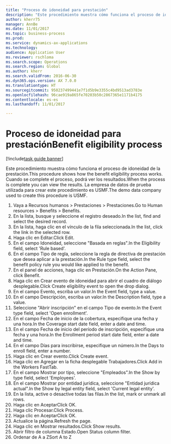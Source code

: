 ```yaml
--- 
title: "Proceso de idoneidad para prestación"
description: "Este procedimiento muestra cómo funciona el proceso de idoneidad de la prestación."
author: kherr75
manager: AnnBe
ms.date: 11/01/2017
ms.topic: business-process
ms.prod: 
ms.service: dynamics-ax-applications
ms.technology: 
audience: Application User
ms.reviewer: rschloma
ms.search.scope: Operations
ms.search.region: Global
ms.author: kherr
ms.search.validFrom: 2016-06-30
ms.dyn365.ops.version: AX 7.0.0
ms.translationtype: HT
ms.sourcegitcommit: 950237499441e7f1d5b9e3355c4bd9513ad3783e
ms.openlocfilehash: 96cae919a865fe70203b50c2867365e1171b4175
ms.contentlocale: es-es
ms.lasthandoff: 11/01/2017

---
```

# <a name="benefit-eligibility-process"></a><span data-ttu-id="6bea1-103">Proceso de idoneidad para prestación</span><span class="sxs-lookup"><span data-stu-id="6bea1-103">Benefit eligibility process</span></span>

[!include[task guide banner](../../includes/task-guide-banner.md)]

<span data-ttu-id="6bea1-104">Este procedimiento muestra cómo funciona el proceso de idoneidad de la prestación.</span><span class="sxs-lookup"><span data-stu-id="6bea1-104">This procedure shows how the benefit eligibility process works.</span></span> <span data-ttu-id="6bea1-105">Cuando se complete el proceso, podrá ver los resultados.</span><span class="sxs-lookup"><span data-stu-id="6bea1-105">When the process is complete you can view the results.</span></span> <span data-ttu-id="6bea1-106">La empresa de datos de prueba utilizada para crear este procedimiento es USMF.</span><span class="sxs-lookup"><span data-stu-id="6bea1-106">The demo data company used to create this procedure is USMF.</span></span>

1. <span data-ttu-id="6bea1-107">Vaya a Recursos humanos > Prestaciones > Prestaciones.</span><span class="sxs-lookup"><span data-stu-id="6bea1-107">Go to Human resources > Benefits > Benefits.</span></span>
2. <span data-ttu-id="6bea1-108">En la lista, busque y seleccione el registro deseado.</span><span class="sxs-lookup"><span data-stu-id="6bea1-108">In the list, find and select the desired record.</span></span>
3. <span data-ttu-id="6bea1-109">En la lista, haga clic en el vínculo de la fila seleccionada.</span><span class="sxs-lookup"><span data-stu-id="6bea1-109">In the list, click the link in the selected row.</span></span>
4. <span data-ttu-id="6bea1-110">Haga clic en Editar.</span><span class="sxs-lookup"><span data-stu-id="6bea1-110">Click Edit.</span></span>
5. <span data-ttu-id="6bea1-111">En el campo Idoneidad, seleccione "Basada en reglas".</span><span class="sxs-lookup"><span data-stu-id="6bea1-111">In the Eligibility field, select 'Rule based'.</span></span>
6. <span data-ttu-id="6bea1-112">En el campo Tipo de regla, seleccione la regla de directiva de prestación que desea aplicar a la prestación.</span><span class="sxs-lookup"><span data-stu-id="6bea1-112">In the Rule type field, select the benefit policy rule you would like applied to the benefit.</span></span>
7. <span data-ttu-id="6bea1-113">En el panel de acciones, haga clic en Prestación.</span><span class="sxs-lookup"><span data-stu-id="6bea1-113">On the Action Pane, click Benefit.</span></span>
8. <span data-ttu-id="6bea1-114">Haga clic en Crear evento de idoneidad para abrir el cuadro de diálogo desplegable.</span><span class="sxs-lookup"><span data-stu-id="6bea1-114">Click Create eligibility event to open the drop dialog.</span></span>
9. <span data-ttu-id="6bea1-115">En el campo Evento, escriba un valor.</span><span class="sxs-lookup"><span data-stu-id="6bea1-115">In the Event field, type a value.</span></span>
10. <span data-ttu-id="6bea1-116">En el campo Descripción, escriba un valor.</span><span class="sxs-lookup"><span data-stu-id="6bea1-116">In the Description field, type a value.</span></span>
11. <span data-ttu-id="6bea1-117">Seleccione "Abrir inscripción" en el campo Tipo de evento.</span><span class="sxs-lookup"><span data-stu-id="6bea1-117">In the Event type field, select 'Open enrollment'.</span></span>
12. <span data-ttu-id="6bea1-118">En el campo Fecha de inicio de la cobertura, especifique una fecha y una hora.</span><span class="sxs-lookup"><span data-stu-id="6bea1-118">In the Coverage start date field, enter a date and time.</span></span>
13. <span data-ttu-id="6bea1-119">En el campo Fecha de inicio del período de inscripción, especifique una fecha y una hora.</span><span class="sxs-lookup"><span data-stu-id="6bea1-119">In the Enrollment period start date field, enter a date and time.</span></span>
14. <span data-ttu-id="6bea1-120">En el campo Días para inscribirse, especifique un número.</span><span class="sxs-lookup"><span data-stu-id="6bea1-120">In the Days to enroll field, enter a number.</span></span>
15. <span data-ttu-id="6bea1-121">Haga clic en Crear evento.</span><span class="sxs-lookup"><span data-stu-id="6bea1-121">Click Create event.</span></span>
16. <span data-ttu-id="6bea1-122">Haga clic en Agregar en la ficha desplegable Trabajadores.</span><span class="sxs-lookup"><span data-stu-id="6bea1-122">Click Add in the Workers FastTab.</span></span>
17. <span data-ttu-id="6bea1-123">En el campo Mostrar por tipo, seleccione "Empleados".</span><span class="sxs-lookup"><span data-stu-id="6bea1-123">In the Show by type field, select 'Employees'.</span></span>
18. <span data-ttu-id="6bea1-124">En el campo Mostrar por entidad jurídica, seleccione "Entidad jurídica actual".</span><span class="sxs-lookup"><span data-stu-id="6bea1-124">In the Show by legal entity field, select 'Current legal entity'.</span></span>
19. <span data-ttu-id="6bea1-125">En la lista, active o desactive todas las filas.</span><span class="sxs-lookup"><span data-stu-id="6bea1-125">In the list, mark or unmark all rows.</span></span>
20. <span data-ttu-id="6bea1-126">Haga clic en Aceptar</span><span class="sxs-lookup"><span data-stu-id="6bea1-126">Click OK.</span></span>
21. <span data-ttu-id="6bea1-127">Haga clic Procesar.</span><span class="sxs-lookup"><span data-stu-id="6bea1-127">Click Process.</span></span>
22. <span data-ttu-id="6bea1-128">Haga clic en Aceptar</span><span class="sxs-lookup"><span data-stu-id="6bea1-128">Click OK.</span></span>
23. <span data-ttu-id="6bea1-129">Actualice la página.</span><span class="sxs-lookup"><span data-stu-id="6bea1-129">Refresh the page.</span></span>
24. <span data-ttu-id="6bea1-130">Haga clic en Mostrar resultados.</span><span class="sxs-lookup"><span data-stu-id="6bea1-130">Click Show results.</span></span>
25. <span data-ttu-id="6bea1-131">Abrir filtro de columna Estado.</span><span class="sxs-lookup"><span data-stu-id="6bea1-131">Open Status column filter.</span></span>
26. <span data-ttu-id="6bea1-132">Ordenar de A a Z</span><span class="sxs-lookup"><span data-stu-id="6bea1-132">Sort A to Z</span></span>


